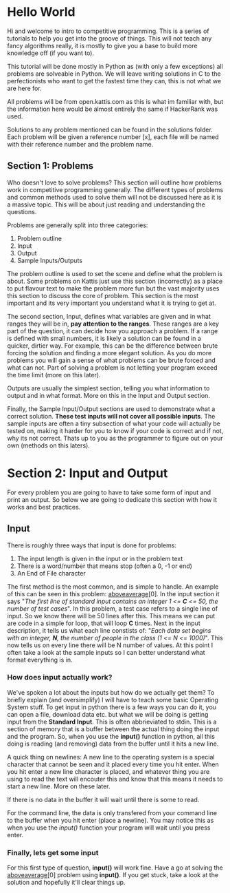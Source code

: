 # Hello World
Hi and welcome to intro to competitive programming. This is a series of tutorials to help you get into the groove of things.
This will not teach any fancy algorithms really, it is mostly to give you a base to build more knowledge off (if you want to). 

This tutorial will be done mostly in Python as (with only a few exceptions) all problems are solveable in Python. We will leave writing solutions in C to the perfectionists who want to get the fastest time they can, this is not what we are here for.

All problems will be from open.kattis.com as this is what im familiar with, but the information here would be almost entirely the same if HackerRank was used.

Solutions to any problem mentioned can be found in the solutions folder. Each problem will be given a reference number [x], each file will be named with their reference number and the problem name.

## Section 1: Problems
Who doesn't love to solve problems? This section will outline how problems work in competitive programming generally. The different types of problems and common methods used to solve them will not be discussed here as it is a massive topic. This will be about just reading and understanding the questions.

Problems are generally split into three categories:
1. Problem outline
2. Input
3. Output
4. Sample Inputs/Outputs

The problem outline is used to set the scene and define what the problem is about. Some problems on Kattis just use this section (incorrectly) as a place to put flavour text to make the problem more fun but the vast majority uses this section to discuss the core of problem. This section is the most important and its very important you understand what it is trying to get at.

The second section, Input, defines what variables are given and in what ranges they will be in, **pay attention to the ranges**. These ranges are a key part of the question, it can decide how you approach a problem. If a range is defined with small numbers, it is likely a solution can be found in a quicker, dirtier way. For example, this can be the difference between brute forcing the solution and finding a more elegant solution. As you do more problems you will gain a sense of what problems can be brute forced and what can not. Part of solving a problem is not letting your program exceed the time limit (more on this later).

Outputs are usually the simplest section, telling you what information to output and in what format. More on this in the Input and Output section.

Finally, the Sample Input/Output sections are used to demonstrate what a correct solution. **These test inputs will not cover all possible inputs**. The sample inputs are often a tiny subsection of what your code will actually be tested on, making it harder for you to know if your code is correct and if not, why its not correct. Thats up to you as the programmer to figure out on your own (methods on this laters).



# Section 2: Input and Output
For every problem you are going to have to take some form of input and print an output. So below we are going to dedicate this section with how it works and best practices.
## Input
There is roughly three ways that input is done for problems:
1. The input length is given in the input or in the problem text
2. There is a word/number that means stop (often a 0, -1 or end)
3. An End of File character

The first method is the most common, and is simple to handle. An example of this can be seen in this problem: [aboveaverage](https://open.kattis.com/problems/aboveaverage)[0]. In the input section it says "*The first line of standard input contains an integer 1 <= **C** <= 50, the number of test cases*". In this problem, a test case refers to a single line of input. So we know there will be 50 lines after this. This means we can put are code in a simple for loop, that will loop **C** times. Next in the input description, it tells us what each line constists of: "*Each data set begins with an integer, **N**, the number of people in the class (1 <= N <= 1000)*". This now tells us on every line there will be N number of values. At this point I often take a look at the sample inputs so I can better understand what format everything is in. 

### How does input actually work?
We've spoken a lot about the inputs but how do we actually get them? To briefly explain (and oversimplify) I will have to teach some basic Operating System stuff. To get input in python there is a few ways you can do it, you can open a file, download data etc. but what we will be doing is getting input from the **Standard Input**. This is often abbrieviated to stdin. This is a section of memory that is a buffer between the actual thing doing the input and the program. So, when you use the **input()** function in python, all this doing is reading (and removing) data from the buffer until it hits a new line. 

A quick thing on newlines: A new line to the operating system is a special character that cannot be seen and it placed every time you hit enter. When you hit enter a new line character is placed, and whatever thing you are using to read the text will encouter this and know that this means it needs to start a new line. More on these later. 

If there is no data in the buffer it will wait until there is some to read. 

For the command line, the data is only transfered from your command line to the buffer when you hit enter (place a newline). You may notice this as when you use the *input()* function your program will wait until you press enter.

### Finally, lets get some input
For this first type of question, **input()** will work fine. Have a go at solving the [aboveaverage](https://open.kattis.com/problems/aboveaverage)[0] problem using **input()**. If you get stuck, take a look at the solution and hopefully it'll clear things up.